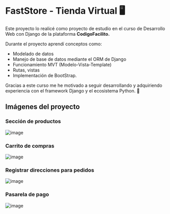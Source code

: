 # FastStore - Tienda Virtual 🖥️

Este proyecto lo realicé como proyecto de estudio en el curso de Desarrollo Web con Django de la plataforma <strong>CodigoFacilito.</strong>

Durante el proyecto aprendí conceptos como:

- Modelado de datos
- Manejo de base de datos mediante el ORM de Django
- Funcionamiento MVT (Modelo-Vista-Template)
- Rutas, vistas
- Implementación de BootStrap.

Gracias a este curso me he motivado a seguir desarrollando y adquiriendo experiencia con el framework Django y el ecosistema Python. 🐍

## Imágenes del proyecto

### Sección de productos
![image](https://github.com/user-attachments/assets/3e3e951c-92a5-450c-a8de-b9aeb94d2608)
### Carrito de compras
![image](https://github.com/user-attachments/assets/ad03a072-b0a4-4760-8a49-9cdcbbebaddf)
### Registrar direcciones para pedidos
![image](https://github.com/user-attachments/assets/a92b96e3-a94c-4b4c-9e2a-be53a54e4b02)
### Pasarela de pago
![image](https://github.com/user-attachments/assets/9f9600ca-1ce2-4407-97e0-70741f7785d8)


